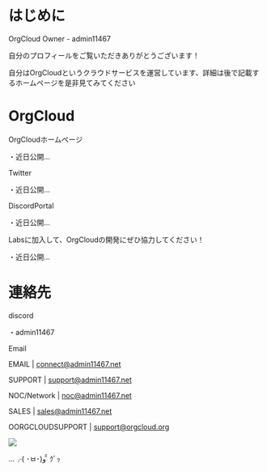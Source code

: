 # はじめに

OrgCloud Owner - admin11467

自分のプロフィールをご覧いただきありがとうございます！

自分はOrgCloudというクラウドサービスを運営しています、詳細は後で記載するホームページを是非見てみてください

# OrgCloud

OrgCloudホームページ

・近日公開...

Twitter

・近日公開...

DiscordPortal

・近日公開...

Labsに加入して、OrgCloudの開発にぜひ協力してください！

・近日公開...

# 連絡先

discord

・admin11467

Email

EMAIL | connect@admin11467.net

SUPPORT | support@admin11467.net

NOC/Network | noc@admin11467.net

SALES | sales@admin11467.net

OORGCLOUDSUPPORT | support@orgcloud.org

![](https://orgcloud.org/wp-content/uploads/2023/10/3-dh6MyktBxh.png)

...╭( ･ㅂ･)و ̑̑ ｸﾞｯ
